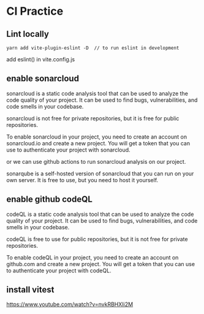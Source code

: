 # CI Practice

## Lint locally

```
yarn add vite-plugin-eslint -D  // to run eslint in development

```
add eslint() in vite.config.js








## enable sonarcloud

sonarcloud is a static code analysis tool that can be used to analyze the code quality of your project. It can be used to find bugs, vulnerabilities, and code smells in your codebase.

sonarcloud is not free for private repositories, but it is free for public repositories.

To enable sonarcloud in your project, you need to create an account on sonarcloud.io and create a new project. You will get a token that you can use to authenticate your project with sonarcloud.

or we can use github actions to run sonarcloud analysis on our project.

sonarqube is a self-hosted version of sonarcloud that you can run on your own server. It is free to use, but you need to host it yourself.


## enable github codeQL

codeQL is a static code analysis tool that can be used to analyze the code quality of your project. It can be used to find bugs, vulnerabilities, and code smells in your codebase.

codeQL is free to use for public repositories, but it is not free for private repositories.

To enable codeQL in your project, you need to create an account on github.com and create a new project. You will get a token that you can use to authenticate your project with codeQL.


## install vitest

https://www.youtube.com/watch?v=nvkRBHXIi2M

